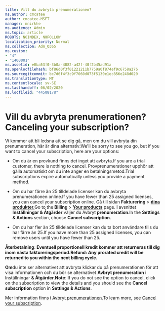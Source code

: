 ```yaml
---
title: Vill du avbryta prenumerationen?
ms.author: cmcatee
author: cmcatee-MSFT
manager: mnirkhe
ms.audience: Admin
ms.topic: article
ROBOTS: NOINDEX, NOFOLLOW
localization_priority: Normal
ms.collection: Adm_O365
ms.custom:
- "4"
- "1400001"
ms.assetid: e0ba53f0-3b0a-4082-a42f-40f2b45ad91a
ms.openlocfilehash: bf86d0f3f01221211b7759a0f874ef9c6758a276
ms.sourcegitcommit: bc7d6f4f3c9f7060d073f5130e1ec856e248d020
ms.translationtype: MT
ms.contentlocale: sv-SE
ms.lasthandoff: 06/02/2020
ms.locfileid: "44508178"
---
```

# <a name="canceling-your-subscription"></a><span data-ttu-id="5fce1-102">Vill du avbryta prenumerationen?</span><span class="sxs-lookup"><span data-stu-id="5fce1-102">Canceling your subscription?</span></span>

<span data-ttu-id="5fce1-103">Vi kommer att bli ledsna att se dig gå, men om du vill avbryta din prenumeration, här är dina alternativ:</span><span class="sxs-lookup"><span data-stu-id="5fce1-103">We'll be sorry to see you go, but if you want to cancel your subscription, here are your options:</span></span>
  
- <span data-ttu-id="5fce1-104">Om du är en provkund finns det inget att avbryta.</span><span class="sxs-lookup"><span data-stu-id="5fce1-104">If you are a trial customer, there is nothing to cancel.</span></span> <span data-ttu-id="5fce1-105">Provprenumerationer upphör att gälla automatiskt om du inte anger en betalningsmetod.</span><span class="sxs-lookup"><span data-stu-id="5fce1-105">Trial subscriptions expire automatically unless you provide a payment method.</span></span>

- <span data-ttu-id="5fce1-106">Om du har färre än 25 tilldelade licenser kan du avbryta prenumerationen online.</span><span class="sxs-lookup"><span data-stu-id="5fce1-106">If you have fewer than 25 assigned licenses, you can cancel your subscription online.</span></span> <span data-ttu-id="5fce1-107">Gå till sidan **Fakturering** \> **[dina produkter.](https://go.microsoft.com/fwlink/p/?linkid=842054)**</span><span class="sxs-lookup"><span data-stu-id="5fce1-107">Go to the **Billing** \> **[Your products](https://go.microsoft.com/fwlink/p/?linkid=842054)** page.</span></span> <span data-ttu-id="5fce1-108">I avsnittet **Inställningar & Åtgärder** väljer du Avbryt **prenumeration**.</span><span class="sxs-lookup"><span data-stu-id="5fce1-108">In the **Settings & Actions** section, choose **Cancel subscription**.</span></span>

- <span data-ttu-id="5fce1-109">Om du har fler än 25 tilldelade licenser kan du ta bort användare tills du har färre än 25.</span><span class="sxs-lookup"><span data-stu-id="5fce1-109">If you have more than 25 assigned licenses, you can remove users until you have fewer than 25.</span></span>
  
<span data-ttu-id="5fce1-110">**Återbetalning: Eventuell proportionell kredit kommer att returneras till dig inom nästa faktureringsperiod.**</span><span class="sxs-lookup"><span data-stu-id="5fce1-110">**Refund: Any prorated credit will be returned to you within the next billing cycle.**</span></span> 

<span data-ttu-id="5fce1-111">**Om**du inte ser alternativet att avbryta klickar du på prenumerationen för att visa informationen och du bör se alternativet **Avbryt prenumeration** i Inställningar **& Åtgärder**.</span><span class="sxs-lookup"><span data-stu-id="5fce1-111">**Note**: If you do not see the option to cancel, click on the subscription to view the details and you should see the **Cancel subscription** option in **Settings & Actions**.</span></span> 

<span data-ttu-id="5fce1-112">Mer information finns i [Avbryt prenumerationen](https://docs.microsoft.com/microsoft-365/commerce/subscriptions/cancel-your-subscription).</span><span class="sxs-lookup"><span data-stu-id="5fce1-112">To learn more, see [Cancel your subscription](https://docs.microsoft.com/microsoft-365/commerce/subscriptions/cancel-your-subscription).</span></span>
